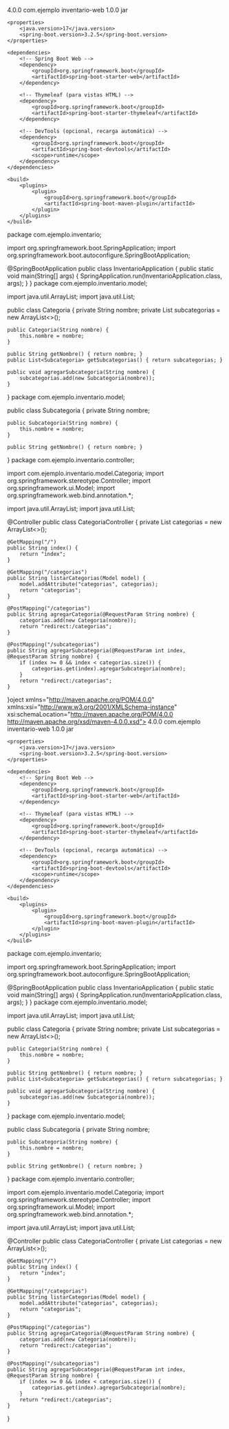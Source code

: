   <modelVersion>4.0.0</modelVersion>
    <groupId>com.ejemplo</groupId>
    <artifactId>inventario-web</artifactId>
    <version>1.0.0</version>
    <packaging>jar</packaging>

    <properties>
        <java.version>17</java.version>
        <spring-boot.version>3.2.5</spring-boot.version>
    </properties>

    <dependencies>
        <!-- Spring Boot Web -->
        <dependency>
            <groupId>org.springframework.boot</groupId>
            <artifactId>spring-boot-starter-web</artifactId>
        </dependency>

        <!-- Thymeleaf (para vistas HTML) -->
        <dependency>
            <groupId>org.springframework.boot</groupId>
            <artifactId>spring-boot-starter-thymeleaf</artifactId>
        </dependency>

        <!-- DevTools (opcional, recarga automática) -->
        <dependency>
            <groupId>org.springframework.boot</groupId>
            <artifactId>spring-boot-devtools</artifactId>
            <scope>runtime</scope>
        </dependency>
    </dependencies>

    <build>
        <plugins>
            <plugin>
                <groupId>org.springframework.boot</groupId>
                <artifactId>spring-boot-maven-plugin</artifactId>
            </plugin>
        </plugins>
    </build>
</project>
package com.ejemplo.inventario;

import org.springframework.boot.SpringApplication;
import org.springframework.boot.autoconfigure.SpringBootApplication;

@SpringBootApplication
public class InventarioApplication {
    public static void main(String[] args) {
        SpringApplication.run(InventarioApplication.class, args);
    }
}
package com.ejemplo.inventario.model;

import java.util.ArrayList;
import java.util.List;

public class Categoria {
    private String nombre;
    private List<Subcategoria> subcategorias = new ArrayList<>();

    public Categoria(String nombre) {
        this.nombre = nombre;
    }

    public String getNombre() { return nombre; }
    public List<Subcategoria> getSubcategorias() { return subcategorias; }

    public void agregarSubcategoria(String nombre) {
        subcategorias.add(new Subcategoria(nombre));
    }
}
package com.ejemplo.inventario.model;

public class Subcategoria {
    private String nombre;

    public Subcategoria(String nombre) {
        this.nombre = nombre;
    }

    public String getNombre() { return nombre; }
}
package com.ejemplo.inventario.controller;

import com.ejemplo.inventario.model.Categoria;
import org.springframework.stereotype.Controller;
import org.springframework.ui.Model;
import org.springframework.web.bind.annotation.*;

import java.util.ArrayList;
import java.util.List;

@Controller
public class CategoriaController {
    private List<Categoria> categorias = new ArrayList<>();

    @GetMapping("/")
    public String index() {
        return "index";
    }

    @GetMapping("/categorias")
    public String listarCategorias(Model model) {
        model.addAttribute("categorias", categorias);
        return "categorias";
    }

    @PostMapping("/categorias")
    public String agregarCategoria(@RequestParam String nombre) {
        categorias.add(new Categoria(nombre));
        return "redirect:/categorias";
    }

    @PostMapping("/subcategorias")
    public String agregarSubcategoria(@RequestParam int index, @RequestParam String nombre) {
        if (index >= 0 && index < categorias.size()) {
            categorias.get(index).agregarSubcategoria(nombre);
        }
        return "redirect:/categorias";
    }
}oject xmlns="http://maven.apache.org/POM/4.0.0"
         xmlns:xsi="http://www.w3.org/2001/XMLSchema-instance"
         xsi:schemaLocation="http://maven.apache.org/POM/4.0.0 
                             http://maven.apache.org/xsd/maven-4.0.0.xsd">
    <modelVersion>4.0.0</modelVersion>
    <groupId>com.ejemplo</groupId>
    <artifactId>inventario-web</artifactId>
    <version>1.0.0</version>
    <packaging>jar</packaging>

    <properties>
        <java.version>17</java.version>
        <spring-boot.version>3.2.5</spring-boot.version>
    </properties>

    <dependencies>
        <!-- Spring Boot Web -->
        <dependency>
            <groupId>org.springframework.boot</groupId>
            <artifactId>spring-boot-starter-web</artifactId>
        </dependency>

        <!-- Thymeleaf (para vistas HTML) -->
        <dependency>
            <groupId>org.springframework.boot</groupId>
            <artifactId>spring-boot-starter-thymeleaf</artifactId>
        </dependency>

        <!-- DevTools (opcional, recarga automática) -->
        <dependency>
            <groupId>org.springframework.boot</groupId>
            <artifactId>spring-boot-devtools</artifactId>
            <scope>runtime</scope>
        </dependency>
    </dependencies>

    <build>
        <plugins>
            <plugin>
                <groupId>org.springframework.boot</groupId>
                <artifactId>spring-boot-maven-plugin</artifactId>
            </plugin>
        </plugins>
    </build>
</project>
package com.ejemplo.inventario;

import org.springframework.boot.SpringApplication;
import org.springframework.boot.autoconfigure.SpringBootApplication;

@SpringBootApplication
public class InventarioApplication {
    public static void main(String[] args) {
        SpringApplication.run(InventarioApplication.class, args);
    }
}
package com.ejemplo.inventario.model;

import java.util.ArrayList;
import java.util.List;

public class Categoria {
    private String nombre;
    private List<Subcategoria> subcategorias = new ArrayList<>();

    public Categoria(String nombre) {
        this.nombre = nombre;
    }

    public String getNombre() { return nombre; }
    public List<Subcategoria> getSubcategorias() { return subcategorias; }

    public void agregarSubcategoria(String nombre) {
        subcategorias.add(new Subcategoria(nombre));
    }
}
package com.ejemplo.inventario.model;

public class Subcategoria {
    private String nombre;

    public Subcategoria(String nombre) {
        this.nombre = nombre;
    }

    public String getNombre() { return nombre; }
}
package com.ejemplo.inventario.controller;

import com.ejemplo.inventario.model.Categoria;
import org.springframework.stereotype.Controller;
import org.springframework.ui.Model;
import org.springframework.web.bind.annotation.*;

import java.util.ArrayList;
import java.util.List;

@Controller
public class CategoriaController {
    private List<Categoria> categorias = new ArrayList<>();

    @GetMapping("/")
    public String index() {
        return "index";
    }

    @GetMapping("/categorias")
    public String listarCategorias(Model model) {
        model.addAttribute("categorias", categorias);
        return "categorias";
    }

    @PostMapping("/categorias")
    public String agregarCategoria(@RequestParam String nombre) {
        categorias.add(new Categoria(nombre));
        return "redirect:/categorias";
    }

    @PostMapping("/subcategorias")
    public String agregarSubcategoria(@RequestParam int index, @RequestParam String nombre) {
        if (index >= 0 && index < categorias.size()) {
            categorias.get(index).agregarSubcategoria(nombre);
        }
        return "redirect:/categorias";
    }
}
